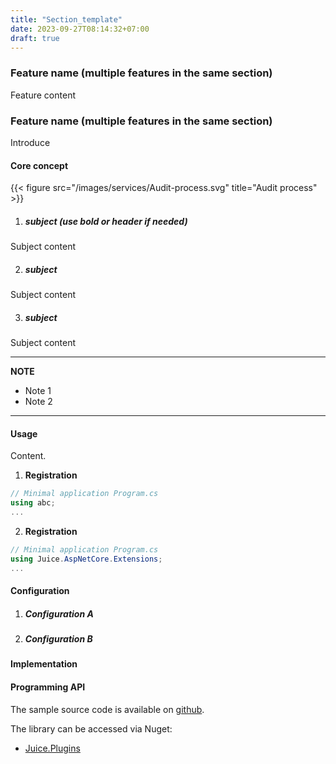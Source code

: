 ```yaml
---
title: "Section_template"
date: 2023-09-27T08:14:32+07:00
draft: true
---
```

### Feature name (multiple features in the same section)
Feature content

### Feature name (multiple features in the same section)

Introduce

#### Core concept

{{< figure src="/images/services/Audit-process.svg" title="Audit process" >}}

1. ##### subject (use bold or header if needed)

Subject content

2. ##### subject

Subject content

3. ##### subject

Subject content

---
**NOTE**
- Note 1
- Note 2
---

#### Usage

Content.

1. **Registration**

```csharp
// Minimal application Program.cs
using abc;
...

```

2. **Registration**

```csharp
// Minimal application Program.cs
using Juice.AspNetCore.Extensions;
...

```

#### Configuration

1. ##### Configuration A

2. ##### Configuration B


#### Implementation

#### Programming API

The sample source code is available on [github](https://github.com/creatorflow-io/Juice/tree/master/services/).

The library can be accessed via Nuget:
- [Juice.Plugins](https://www.nuget.org/packages/Juice.Plugins)